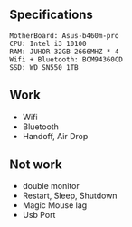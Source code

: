 ## Specifications

```
MotherBoard: Asus-b460m-pro
CPU: Intel i3 10100
RAM: JUHOR 32GB 2666MHZ * 4
Wifi + Bluetooth: BCM94360CD
SSD: WD SN550 1TB
```

## Work

* Wifi
* Bluetooth
* Handoff, Air Drop

## Not work

* double monitor
* Restart, Sleep, Shutdown
* Magic Mouse lag
* Usb Port